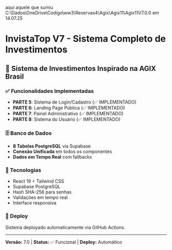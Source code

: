 aqui aquele que sumiu
C:\Dados\OneDrive\Codigo\ww3\Reservas4\Agix\Agix11\Agix11V7.0.0
em 14.07.25



# InvistaTop V7 - Sistema Completo de Investimentos

## 🚀 Sistema de Investimentos Inspirado na AGIX Brasil

### ✅ Funcionalidades Implementadas

- **PARTE 5**: Sistema de Login/Cadastro (✅ IMPLEMENTADO)
- **PARTE 6**: Landing Page Pública (✅ IMPLEMENTADO)  
- **PARTE 7**: Painel Administrativo (✅ IMPLEMENTADO)
- **PARTE 8**: Sistema do Usuário (✅ IMPLEMENTADO)

### 🗄️ Banco de Dados

- **8 Tabelas PostgreSQL** via Supabase
- **Conexão Unificada** em todos os componentes
- **Dados em Tempo Real** com fallbacks

### 🔧 Tecnologias

- React 19 + Tailwind CSS
- Supabase PostgreSQL
- Hash SHA-256 para senhas
- Validações em tempo real
- Interface responsiva

### 🎯 Deploy

Sistema deployado automaticamente via GitHub Actions.

---

**Versão:** 7.0 | **Status:** ✅ Funcional | **Deploy:** Automático
